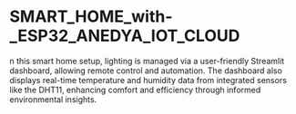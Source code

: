 # SMART_HOME_with-_ESP32_ANEDYA_IOT_CLOUD
n this smart home setup, lighting is managed via a user-friendly Streamlit dashboard, allowing remote control and automation. The dashboard also displays real-time temperature and humidity data from integrated sensors like the DHT11, enhancing comfort and efficiency through informed environmental insights.
